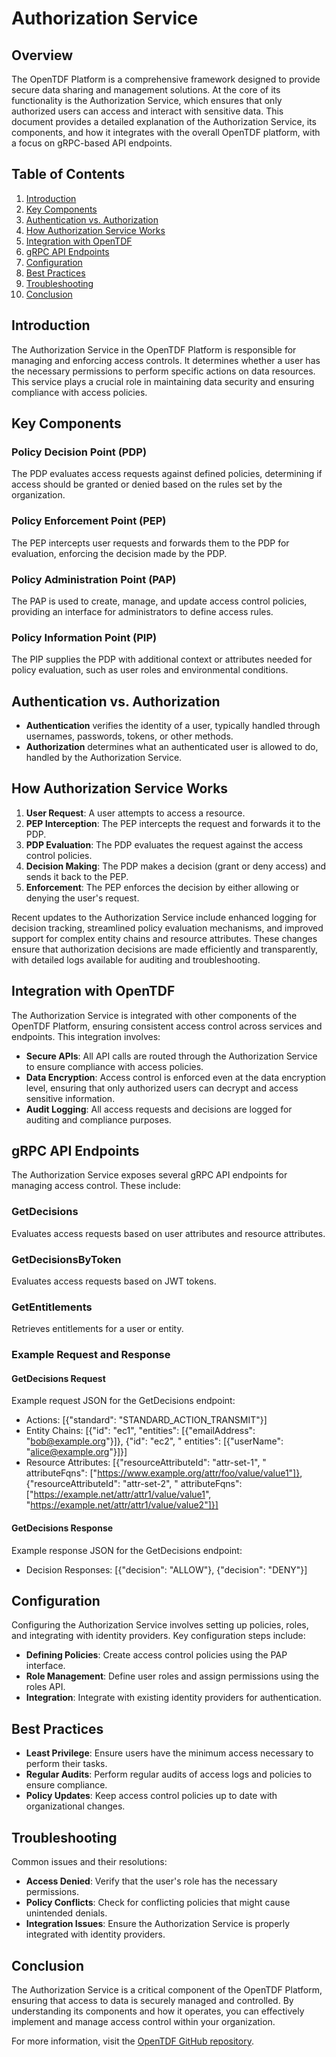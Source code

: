 # Authorization Service

## Overview

The OpenTDF Platform is a comprehensive framework designed to provide secure data sharing and management solutions. At
the core of its functionality is the Authorization Service, which ensures that only authorized users can access and
interact with sensitive data. This document provides a detailed explanation of the Authorization Service, its
components, and how it integrates with the overall OpenTDF platform, with a focus on gRPC-based API endpoints.

## Table of Contents

1. [Introduction](#introduction)
2. [Key Components](#key-components)
3. [Authentication vs. Authorization](#authentication-vs-authorization)
4. [How Authorization Service Works](#how-authorization-service-works)
5. [Integration with OpenTDF](#integration-with-opentdf)
6. [gRPC API Endpoints](#grpc-api-endpoints)
7. [Configuration](#configuration)
8. [Best Practices](#best-practices)
9. [Troubleshooting](#troubleshooting)
10. [Conclusion](#conclusion)

## Introduction

The Authorization Service in the OpenTDF Platform is responsible for managing and enforcing access controls. It
determines whether a user has the necessary permissions to perform specific actions on data resources. This service
plays a crucial role in maintaining data security and ensuring compliance with access policies.

## Key Components

### Policy Decision Point (PDP)

The PDP evaluates access requests against defined policies, determining if access should be granted or denied based on
the rules set by the organization.

### Policy Enforcement Point (PEP)

The PEP intercepts user requests and forwards them to the PDP for evaluation, enforcing the decision made by the PDP.

### Policy Administration Point (PAP)

The PAP is used to create, manage, and update access control policies, providing an interface for administrators to
define access rules.

### Policy Information Point (PIP)

The PIP supplies the PDP with additional context or attributes needed for policy evaluation, such as user roles and
environmental conditions.

## Authentication vs. Authorization

- **Authentication** verifies the identity of a user, typically handled through usernames, passwords, tokens, or other
  methods.
- **Authorization** determines what an authenticated user is allowed to do, handled by the Authorization Service.

## How Authorization Service Works

1. **User Request**: A user attempts to access a resource.
2. **PEP Interception**: The PEP intercepts the request and forwards it to the PDP.
3. **PDP Evaluation**: The PDP evaluates the request against the access control policies.
4. **Decision Making**: The PDP makes a decision (grant or deny access) and sends it back to the PEP.
5. **Enforcement**: The PEP enforces the decision by either allowing or denying the user's request.

Recent updates to the Authorization Service include enhanced logging for decision tracking, streamlined policy
evaluation mechanisms, and improved support for complex entity chains and resource attributes. These changes ensure that
authorization decisions are made efficiently and transparently, with detailed logs available for auditing and
troubleshooting.

## Integration with OpenTDF

The Authorization Service is integrated with other components of the OpenTDF Platform, ensuring consistent access
control across services and endpoints. This integration involves:

- **Secure APIs**: All API calls are routed through the Authorization Service to ensure compliance with access policies.
- **Data Encryption**: Access control is enforced even at the data encryption level, ensuring that only authorized users
  can decrypt and access sensitive information.
- **Audit Logging**: All access requests and decisions are logged for auditing and compliance purposes.

## gRPC API Endpoints

The Authorization Service exposes several gRPC API endpoints for managing access control. These include:

### GetDecisions

Evaluates access requests based on user attributes and resource attributes.

### GetDecisionsByToken

Evaluates access requests based on JWT tokens.

### GetEntitlements

Retrieves entitlements for a user or entity.

### Example Request and Response

#### GetDecisions Request

Example request JSON for the GetDecisions endpoint:

- Actions: [{"standard": "STANDARD_ACTION_TRANSMIT"}]
- Entity Chains: [{"id": "ec1", "entities": [{"emailAddress": "bob@example.org"}]}, {"id": "ec2", "
  entities": [{"userName": "alice@example.org"}]}]
- Resource Attributes: [{"resourceAttributeId": "attr-set-1", "
  attributeFqns": ["https://www.example.org/attr/foo/value/value1"]}, {"resourceAttributeId": "attr-set-2", "
  attributeFqns": ["https://example.net/attr/attr1/value/value1", "https://example.net/attr/attr1/value/value2"]}]

#### GetDecisions Response

Example response JSON for the GetDecisions endpoint:

- Decision Responses: [{"decision": "ALLOW"}, {"decision": "DENY"}]

## Configuration

Configuring the Authorization Service involves setting up policies, roles, and integrating with identity providers. Key
configuration steps include:

- **Defining Policies**: Create access control policies using the PAP interface.
- **Role Management**: Define user roles and assign permissions using the roles API.
- **Integration**: Integrate with existing identity providers for authentication.

## Best Practices

- **Least Privilege**: Ensure users have the minimum access necessary to perform their tasks.
- **Regular Audits**: Perform regular audits of access logs and policies to ensure compliance.
- **Policy Updates**: Keep access control policies up to date with organizational changes.

## Troubleshooting

Common issues and their resolutions:

- **Access Denied**: Verify that the user's role has the necessary permissions.
- **Policy Conflicts**: Check for conflicting policies that might cause unintended denials.
- **Integration Issues**: Ensure the Authorization Service is properly integrated with identity providers.

## Conclusion

The Authorization Service is a critical component of the OpenTDF Platform, ensuring that access to data is securely
managed and controlled. By understanding its components and how it operates, you can effectively implement and manage
access control within your organization.

For more information, visit the [OpenTDF GitHub repository](https://github.com/opentdf/platform).
